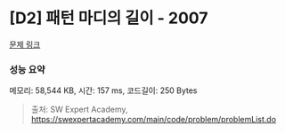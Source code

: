 # [D2] 패턴 마디의 길이 - 2007 

[문제 링크](https://swexpertacademy.com/main/code/problem/problemDetail.do?contestProbId=AV5P1kNKAl8DFAUq) 

### 성능 요약

메모리: 58,544 KB, 시간: 157 ms, 코드길이: 250 Bytes



> 출처: SW Expert Academy, https://swexpertacademy.com/main/code/problem/problemList.do